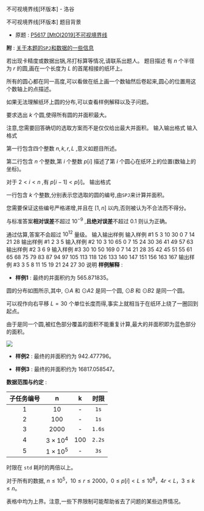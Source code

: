 



不可视境界线[环版本] - 洛谷














不可视境界线[环版本]
题目背景
- 原题 : [P5617 [MtOI2019]不可视境界线](https://www.luogu.com.cn/problem/P5617)

**附** : [关于本题的`SPJ`和数据的一些信息](https://www.luogu.com.cn/paste/tmwvh5vh)

若出现卡精度或数据出锅,吊打标算等情况,请联系出题人。
题目描述
有 $n$ 个半径为 $r$ 的圆,画在一个长度为 $L$ 的首尾相接的纸环上。

所有的圆心都在同一高度,可以看做在纸上画一个数轴然后卷起来,圆心的位置用这个数轴上的点描述。

如果无法理解纸环上圆的分布,可以查看样例解释以及子问题。

要求选出 $k$ 个圆,使得所有圆的并面积最大。

注意,您需要回答确切的选取方案而不是仅仅给出最大并面积。
输入输出格式
输入格式

第一行包含四个整数 $n,k,r,L$ ,意义如题目所述。

第二行包含 $n$ 个整数,第 $i$ 个整数 $p[i]$ 描述了第 $i$ 个圆心在纸环上的位置(数轴上的坐标)。

对于 $2<i<n$ ,有 $p[i-1]<p[i]$。
输出格式

一行包含 $k$ 个整数,分别表示您选取的圆的编号,由`SPJ`来计算并面积。

您需要保证这些编号严格递增,并且在 $[1,n]$ 以内,否则被认为不合法而不得分。

与标准答案**相对误差**不超过 $10^{-9}$ ,**且绝对误差**不超过 $0.1$ 则认为正确。

通过估算,答案不会超过 $10^{12}$ 量级。
输入输出样例
输入样例 #1
5 3 10 30
0 7 14 21 28 
输出样例 #1
2 3 5 
输入样例 #2
10 3 10 65
0 7 15 24 30 36 41 49 57 63 
输出样例 #2
3 6 9
输入样例 #3
30 10 50 169
0 7 14 21 28 35 42 45 51 55 61 65 68 75 79 83 87 94 97 105 113 118 126 133 140 147 151 156 163 167 
输出样例 #3
3 5 8 11 15 19 21 24 27 30 
说明
**样例解释** : 

- **样例1** : 最终的并面积约为 $565.871835$。

圆的分布如图所示,其中, $⊙A$ 和 $⊙A2$ 是同一个圆, $⊙B$ 和 $⊙B2$ 是同一个圆。

可以视作向右平移 $L=30$ 个单位长度而得,事实上就相当于在纸环上绕了一圈回到起点。

由于是同一个圆,被红色部分覆盖的面积不能重复计算,最大的并面积即为蓝色部分的面积。

![](https://cdn.luogu.com.cn/upload/image_hosting/g2dk0sqv.png)

- **样例2** : 最终的并面积约为 $942.477796$。

- **样例3** : 最终的并面积约为 $16817.058547$。

**数据范围与约定** :

| 子任务编号 | n | k | 时限 |
| :--: | :--: | :--: | :--: |
| 1 | $10$ | - | $\texttt{1s}$ |
| 2 | $100$ | - | $\texttt{1s}$ |
| 3 | $2000$ | - | $\texttt{1.6s}$ |
| 4 | $3\times 10^4$ | $100$ | $\texttt{2.2s}$ |
| 5 | $1\times 10^5$ | - | $\texttt{3s}$ |

时限在 `std` 耗时的两倍以上。

对于所有的数据, $n\leq 10^5$，$10\leq r\leq 2000$，$0\leq p[i]< L\leq 10^8$，$4r<L$，$3\leq k \leq n$。

表格中均为上界。注意,一些下界限制可能帮助省去了问题的某些边界情况。






